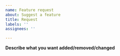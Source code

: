 ```yaml
---
name: Feature request
about: Suggest a feature
title: Request
labels: ''
assignees: ''

---
```


**Describe what you want added/removed/changed**
